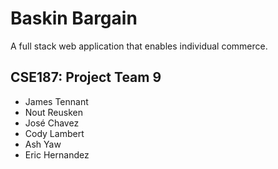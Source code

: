 # Baskin Bargain

A full stack web application that enables individual commerce.

## CSE187: Project Team 9

- James Tennant
- Nout Reusken
- José Chavez
- Cody Lambert
- Ash  Yaw
- Eric Hernandez
